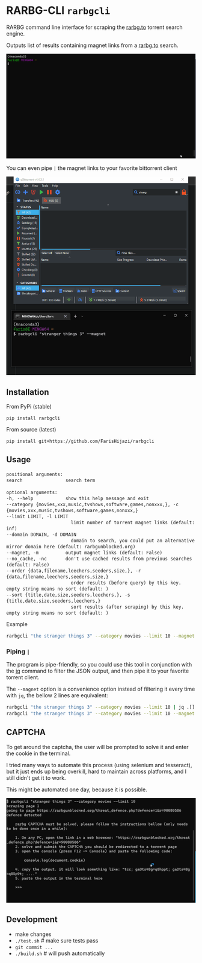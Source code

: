 # RARBG-CLI `rarbgcli`

RARBG command line interface for scraping the [rarbg.to](rarbg.to) torrent search engine.

Outputs list of results containing magnet links from a [rarbg.to](rarbg.to) search.

![usage](assets/usage.gif)

You can even pipe `|` the magnet links to your favorite bittorrent client

![usage pipe](assets/usage_pipe_to_client.gif)

## Installation

From PyPi (stable)
    
    pip install rarbgcli

From source (latest)
    
    pip install git+https://github.com/FarisHijazi/rarbgcli

## Usage

    positional arguments:
    search                search term

    optional arguments:
    -h, --help            show this help message and exit
    --category {movies,xxx,music,tvshows,software,games,nonxxx,}, -c {movies,xxx,music,tvshows,software,games,nonxxx,}
    --limit LIMIT, -l LIMIT
                            limit number of torrent magnet links (default: inf)
    --domain DOMAIN, -d DOMAIN
                            domain to search, you could put an alternative mirror domain here (default: rarbgunblocked.org)
    --magnet, -m          output magnet links (default: False)
    --no_cache, -nc       don't use cached results from previous searches (default: False)
    --order {data,filename,leechers,seeders,size,}, -r {data,filename,leechers,seeders,size,}
                            order results (before query) by this key. empty string means no sort (default: )
    --sort {title,date,size,seeders,leechers,}, -s {title,date,size,seeders,leechers,}
                            sort results (after scraping) by this key. empty string means no sort (default: )

Example

```sh
rarbgcli "the stranger things 3" --category movies --limit 10 --magnet
```

### Piping `|`

The program is pipe-friendly, so you could use this tool in conjunction with the [jq](https://stedolan.github.io/jq/) command to filter the JSON output, and then pipe it to your favorite torrent client.

The `--magnet` option is a convenience option instead of filtering it every time with `jq`, the bellow 2 lines are equivalent:

```sh
rarbgcli "the stranger things 3" --category movies --limit 10 | jq .[].magnet | xargs qbittorrent
rarbgcli "the stranger things 3" --category movies --limit 10 --magnet | xargs qbittorrent
```

## CAPTCHA

To get around the captcha, the user will be prompted to solve it and enter the cookie in the terminal.

I tried many ways to automate this process (using selenium and tesseract), but it just ends up being overkill, hard to maintain across platforms, and I still didn't get it to work.

This might be automated one day, because it is possible.

![](assets/solvingCAPTCHA.gif)

## Development

- make changes
- `./test.sh` # make sure tests pass
- `git commit ...`
- `./build.sh` # will push automatically
